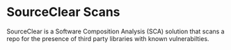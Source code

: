 # SourceClear Scans

SourceClear is a Software Composition Analysis (SCA) solution that scans a repo for the presence of third party libraries with known vulnerabilties.&#x20;

